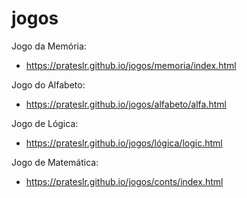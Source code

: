 # jogos
Jogo da Memória:<br>
- https://prateslr.github.io/jogos/memoria/index.html

Jogo do Alfabeto:<br>
- https://prateslr.github.io/jogos/alfabeto/alfa.html

Jogo de Lógica:<br>
- https://prateslr.github.io/jogos/lógica/logic.html

Jogo de Matemática:<br>
- https://prateslr.github.io/jogos/conts/index.html

